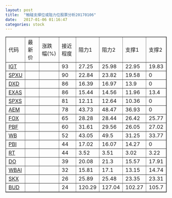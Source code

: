 ```yaml
---
layout: post
title:  "触碰支撑位或阻力位股票分析20170106"
date:   2017-01-06 01:16:47
categories: stock
---
```

<script type="text/javascript">
var stockList = []
stockList.push('gb_igt');
stockList.push('gb_spxu');
stockList.push('gb_dxd');
stockList.push('gb_exas');
stockList.push('gb_spxs');
stockList.push('gb_aem');
stockList.push('gb_fox');
stockList.push('gb_pbf');
stockList.push('gb_wb');
stockList.push('gb_pbi');
stockList.push('gb_rt');
stockList.push('gb_do');
stockList.push('gb_wbai');
stockList.push('gb_skx');
stockList.push('gb_bud');
</script>
<table border="1">
 <tr>
 <td>代码</td>
 <td>最新价</td>
 <td>涨跌幅(%)</td>
 <td>接近程度</td>
 <td>阻力1</td>
 <td>阻力2</td>
 <td>支撑1</td>
 <td>支撑2</td>
</tr>
  <tr id="igt" class="red">
  <td><a href="http://stock.finance.sina.com.cn/usstock/quotes/IGT.html" target="_blank">IGT</a></td><td></td><td></td><td>93</td><td>27.25</td><td>25.98</td><td>22.95</td><td>19.83</td></tr>
  <tr id="spxu" class="green">
  <td><a href="http://stock.finance.sina.com.cn/usstock/quotes/SPXU.html" target="_blank">SPXU</a></td><td></td><td></td><td>90</td><td>22.84</td><td>23.82</td><td>19.58</td><td>0</td></tr>
  <tr id="dxd" class="green">
  <td><a href="http://stock.finance.sina.com.cn/usstock/quotes/DXD.html" target="_blank">DXD</a></td><td></td><td></td><td>86</td><td>16.39</td><td>16.97</td><td>13.9</td><td>0</td></tr>
  <tr id="exas" class="green">
  <td><a href="http://stock.finance.sina.com.cn/usstock/quotes/EXAS.html" target="_blank">EXAS</a></td><td></td><td></td><td>86</td><td>15.44</td><td>14.56</td><td>11.96</td><td>13.4</td></tr>
  <tr id="spxs" class="green">
  <td><a href="http://stock.finance.sina.com.cn/usstock/quotes/SPXS.html" target="_blank">SPXS</a></td><td></td><td></td><td>81</td><td>12.11</td><td>12.64</td><td>10.36</td><td>0</td></tr>
  <tr id="aem" class="red">
  <td><a href="http://stock.finance.sina.com.cn/usstock/quotes/AEM.html" target="_blank">AEM</a></td><td></td><td></td><td>78</td><td>43.73</td><td>48.47</td><td>36.93</td><td>0</td></tr>
  <tr id="fox" class="red">
  <td><a href="http://stock.finance.sina.com.cn/usstock/quotes/FOX.html" target="_blank">FOX</a></td><td></td><td></td><td>65</td><td>28.28</td><td>28.44</td><td>26.42</td><td>25.77</td></tr>
  <tr id="pbf" class="green">
  <td><a href="http://stock.finance.sina.com.cn/usstock/quotes/PBF.html" target="_blank">PBF</a></td><td></td><td></td><td>60</td><td>31.61</td><td>29.56</td><td>26.05</td><td>27.02</td></tr>
  <tr id="wb" class="green">
  <td><a href="http://stock.finance.sina.com.cn/usstock/quotes/WB.html" target="_blank">WB</a></td><td></td><td></td><td>52</td><td>43.05</td><td>49.5</td><td>31.25</td><td>33.77</td></tr>
  <tr id="pbi" class="red">
  <td><a href="http://stock.finance.sina.com.cn/usstock/quotes/PBI.html" target="_blank">PBI</a></td><td></td><td></td><td>44</td><td>17.02</td><td>16.07</td><td>14.27</td><td>0</td></tr>
  <tr id="rt" class="green">
  <td><a href="http://stock.finance.sina.com.cn/usstock/quotes/RT.html" target="_blank">RT</a></td><td></td><td></td><td>44</td><td>3.52</td><td>3.51</td><td>3.02</td><td>3.22</td></tr>
  <tr id="do" class="green">
  <td><a href="http://stock.finance.sina.com.cn/usstock/quotes/DO.html" target="_blank">DO</a></td><td></td><td></td><td>39</td><td>20.08</td><td>21.3</td><td>15.57</td><td>17.91</td></tr>
  <tr id="wbai" class="green">
  <td><a href="http://stock.finance.sina.com.cn/usstock/quotes/WBAI.html" target="_blank">WBAI</a></td><td></td><td></td><td>32</td><td>15.81</td><td>17.1</td><td>13.15</td><td>14.74</td></tr>
  <tr id="skx" class="green">
  <td><a href="http://stock.finance.sina.com.cn/usstock/quotes/SKX.html" target="_blank">SKX</a></td><td></td><td></td><td>26</td><td>25.89</td><td>25.48</td><td>23.35</td><td>23.31</td></tr>
  <tr id="bud" class="green">
  <td><a href="http://stock.finance.sina.com.cn/usstock/quotes/BUD.html" target="_blank">BUD</a></td><td></td><td></td><td>24</td><td>120.29</td><td>127.04</td><td>102.27</td><td>105.7</td></tr>
</table>

